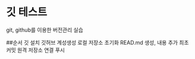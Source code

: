 # 깃 테스트
git, github를 이용한 버전관리 실습

##순서
깃 설치
깃허브 계성생성
로컬 저장소 초기화
READ.md 생성, 내용 추가
최초 커밋
원격 저장소 연결
푸시
